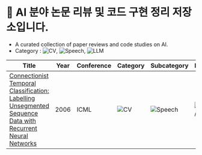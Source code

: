 # 📑 AI 분야 논문 리뷰 및 코드 구현 정리 저장소입니다.
- A curated collection of paper reviews and code studies on AI.
- Category : ![CV](https://img.shields.io/badge/CV-1E90FF?style=flat&logo=opencv&logoColor=white), ![Speech](https://img.shields.io/badge/SPEECH-FF7F50?style=flat&logo=audacity&logoColor=white), ![LLM](https://img.shields.io/badge/LLM-9370DB?style=flat&logo=OpenAI&logoColor=white)

| Title | Year | Conference | Category | Subcategory | Review | Code | ETC. |
|-------|------|------------|----------|-------------|--------|------|------|
| [Connectionist Temporal Classification: Labelling Unsegmented Sequence Data with Recurrent Neural Networks](https://www.cs.toronto.edu/~graves/icml_2006.pdf) | 2006 | ICML | ![CV](https://img.shields.io/badge/CV-1E90FF?style=flat&logo=opencv&logoColor=white) | ![Speech](https://img.shields.io/badge/SPEECH-FF7F50?style=flat&logo=audacity&logoColor=white) | ![LLM](https://img.shields.io/badge/LLM-9370DB?style=flat&logo=OpenAI&logoColor=white) / STT | [Review](#) | [Code](#) |
